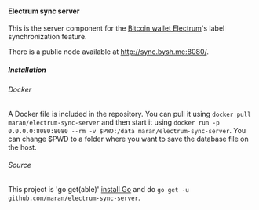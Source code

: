 #### Electrum sync server
This is the server component for the [Bitcoin wallet Electrum](http://electrum.org)'s label synchronization feature.

There is a public node available at http://sync.bysh.me:8080/.


##### Installation

###### Docker
A Docker file is included in the repository. You can pull it using `docker pull maran/electrum-sync-server` and then start it using `docker run -p 0.0.0.0:8080:8080 --rm -v $PWD:/data maran/electrum-sync-server`. You can change $PWD to a folder where you want to save the database file on the host.

###### Source
This project is 'go get(able)' [install Go](http://golang.org/doc/install) and do `go get -u github.com/maran/electrum-sync-server`.
